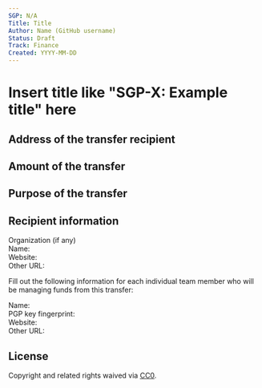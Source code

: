 ```yaml
---
SGP: N/A
Title: Title
Author: Name (GitHub username)
Status: Draft
Track: Finance
Created: YYYY-MM-DD
---
```


# Insert title like "SGP-X: Example title" here  

## Address of the transfer recipient  

## Amount of the transfer  

## Purpose of the transfer  

## Recipient information  

Organization (if any)  
Name:  
Website:  
Other URL:  

Fill out the following information for each individual team member who will be managing funds from this transfer:

Name:  
PGP key fingerprint:  
Website:  
Other URL:  

## License
Copyright and related rights waived via [CC0](https://creativecommons.org/publicdomain/zero/1.0/).
